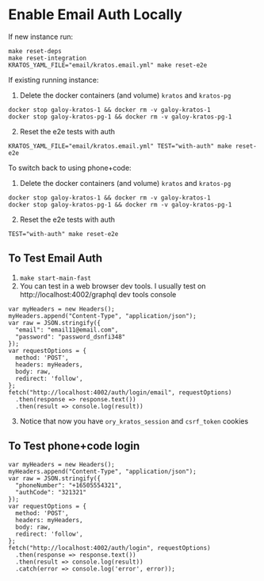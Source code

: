Enable Email Auth Locally
========================
If new instance run:
```
make reset-deps
make reset-integration
KRATOS_YAML_FILE="email/kratos.email.yml" make reset-e2e
```

If existing running instance:
1. Delete the docker containers (and volume) `kratos` and `kratos-pg`
```
docker stop galoy-kratos-1 && docker rm -v galoy-kratos-1
docker stop galoy-kratos-pg-1 && docker rm -v galoy-kratos-pg-1
```
2. Reset the e2e tests with auth
```
KRATOS_YAML_FILE="email/kratos.email.yml" TEST="with-auth" make reset-e2e
```

To switch back to using phone+code:
1. Delete the docker containers (and volume) `kratos` and `kratos-pg`
```
docker stop galoy-kratos-1 && docker rm -v galoy-kratos-1
docker stop galoy-kratos-pg-1 && docker rm -v galoy-kratos-pg-1
```
2. Reset the e2e tests with auth
```
TEST="with-auth" make reset-e2e
```

To Test Email Auth
-----------------
1. `make start-main-fast`
2. You can test in a web browser dev tools. I usually test on http://localhost:4002/graphql dev tools console
```
var myHeaders = new Headers();
myHeaders.append("Content-Type", "application/json");
var raw = JSON.stringify({
  "email": "email11@email.com",
  "password": "password_dsnfi348"
});
var requestOptions = {
  method: 'POST',
  headers: myHeaders,
  body: raw,
  redirect: 'follow',
};
fetch("http://localhost:4002/auth/login/email", requestOptions)
  .then(response => response.text())
  .then(result => console.log(result))
```
3. Notice that now you have `ory_kratos_session` and `csrf_token` cookies

To Test phone+code login
-----------------
```
var myHeaders = new Headers();
myHeaders.append("Content-Type", "application/json");
var raw = JSON.stringify({
  "phoneNumber": "+16505554321",
  "authCode": "321321"
});
var requestOptions = {
  method: 'POST',
  headers: myHeaders,
  body: raw,
  redirect: 'follow',
};
fetch("http://localhost:4002/auth/login", requestOptions)
  .then(response => response.text())
  .then(result => console.log(result))
  .catch(error => console.log('error', error));
```

